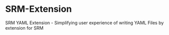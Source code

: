 # SRM-Extension
SRM YAML Extension - Simplifying user experience of writing YAML Files by extension for SRM 

